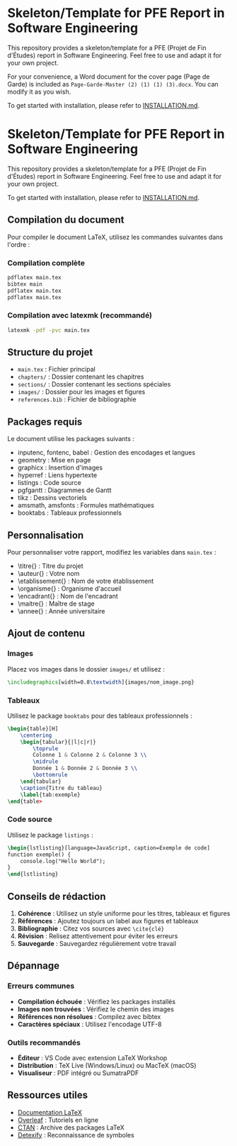 # Skeleton/Template for PFE Report in Software Engineering

This repository provides a skeleton/template for a PFE (Projet de Fin d'Études) report in Software Engineering. Feel free to use and adapt it for your own project.

For your convenience, a Word document for the cover page (Page de Garde) is included as `Page-Garde-Master (2) (1) (1) (3).docx`. You can modify it as you wish.

To get started with installation, please refer to [INSTALLATION.md](INSTALLATION.md).
# Skeleton/Template for PFE Report in Software Engineering

This repository provides a skeleton/template for a PFE (Projet de Fin d'Études) report in Software Engineering. Feel free to use and adapt it for your own project.

To get started with installation, please refer to [INSTALLATION.md](INSTALLATION.md).

## Compilation du document

Pour compiler le document LaTeX, utilisez les commandes suivantes dans l'ordre :

### Compilation complète
```bash
pdflatex main.tex
bibtex main
pdflatex main.tex
pdflatex main.tex
```

### Compilation avec latexmk (recommandé)
```bash
latexmk -pdf -pvc main.tex
```

## Structure du projet

- `main.tex` : Fichier principal
- `chapters/` : Dossier contenant les chapitres
- `sections/` : Dossier contenant les sections spéciales
- `images/` : Dossier pour les images et figures
- `references.bib` : Fichier de bibliographie

## Packages requis

Le document utilise les packages suivants :
- inputenc, fontenc, babel : Gestion des encodages et langues
- geometry : Mise en page
- graphicx : Insertion d'images
- hyperref : Liens hypertexte
- listings : Code source
- pgfgantt : Diagrammes de Gantt
- tikz : Dessins vectoriels
- amsmath, amsfonts : Formules mathématiques
- booktabs : Tableaux professionnels

## Personnalisation

Pour personnaliser votre rapport, modifiez les variables dans `main.tex` :
- \titre{} : Titre du projet
- \auteur{} : Votre nom
- \etablissement{} : Nom de votre établissement
- \organisme{} : Organisme d'accueil
- \encadrant{} : Nom de l'encadrant
- \maitre{} : Maître de stage
- \annee{} : Année universitaire

## Ajout de contenu

### Images
Placez vos images dans le dossier `images/` et utilisez :
```latex
\includegraphics[width=0.8\textwidth]{images/nom_image.png}
```

### Tableaux
Utilisez le package `booktabs` pour des tableaux professionnels :
```latex
\begin{table}[H]
    \centering
    \begin{tabular}{|l|c|r|}
        \toprule
        Colonne 1 & Colonne 2 & Colonne 3 \\
        \midrule
        Donnée 1 & Donnée 2 & Donnée 3 \\
        \bottomrule
    \end{tabular}
    \caption{Titre du tableau}
    \label{tab:exemple}
\end{table>
```

### Code source
Utilisez le package `listings` :
```latex
\begin{lstlisting}[language=JavaScript, caption=Exemple de code]
function exemple() {
    console.log("Hello World");
}
\end{lstlisting}
```

## Conseils de rédaction

1. **Cohérence** : Utilisez un style uniforme pour les titres, tableaux et figures
2. **Références** : Ajoutez toujours un label aux figures et tableaux
3. **Bibliographie** : Citez vos sources avec `\cite{clé}`
4. **Révision** : Relisez attentivement pour éviter les erreurs
5. **Sauvegarde** : Sauvegardez régulièrement votre travail

## Dépannage

### Erreurs communes
- **Compilation échouée** : Vérifiez les packages installés
- **Images non trouvées** : Vérifiez le chemin des images
- **Références non résolues** : Compilez avec bibtex
- **Caractères spéciaux** : Utilisez l'encodage UTF-8

### Outils recommandés
- **Éditeur** : VS Code avec extension LaTeX Workshop
- **Distribution** : TeX Live (Windows/Linux) ou MacTeX (macOS)
- **Visualiseur** : PDF intégré ou SumatraPDF

## Ressources utiles

- [Documentation LaTeX](https://www.latex-project.org/help/documentation/)
- [Overleaf](https://www.overleaf.com/learn) : Tutoriels en ligne
- [CTAN](https://ctan.org/) : Archive des packages LaTeX
- [Detexify](http://detexify.kirelabs.org/) : Reconnaissance de symboles
